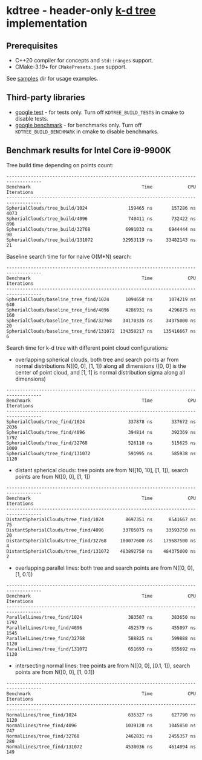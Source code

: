 # kdtree - header-only [k-d tree](https://en.wikipedia.org/wiki/K-d_tree) implementation

## Prerequisites
* C++20 compiler for concepts and `std::ranges` support.
* CMake-3.19+ for `CMakePresets.json` support.

See [samples](https://github.com/kokostek/kdtree/tree/master/samples) dir for usage examples.

## Third-party libraries
* [google test](https://github.com/google/googletest) - for tests only. Turn off `KDTREE_BUILD_TESTS` in cmake to disable tests.
* [google benchmark](https://github.com/google/benchmark) - for benchmarks only. Turn off `KDTREE_BUILD_BENCHMARK` in cmake to disable benchmarks.

## Benchmark results for Intel Core i9-9900K

Tree build time depending on points count:
```
-----------------------------------------------------------------------------------
Benchmark                                         Time             CPU   Iterations
-----------------------------------------------------------------------------------
SpherialClouds/tree_build/1024               159465 ns       157286 ns         4073
SpherialClouds/tree_build/4096               740411 ns       732422 ns          896
SpherialClouds/tree_build/32768             6991033 ns      6944444 ns           90
SpherialClouds/tree_build/131072           32953119 ns     33482143 ns           21
```

Baseline search time for for naive O(M*N) search:
```
-----------------------------------------------------------------------------------
Benchmark                                         Time             CPU   Iterations
-----------------------------------------------------------------------------------
SpherialClouds/baseline_tree_find/1024      1094658 ns      1074219 ns          640
SpherialClouds/baseline_tree_find/4096      4286931 ns      4296875 ns          160
SpherialClouds/baseline_tree_find/32768    34170335 ns     34375000 ns           20
SpherialClouds/baseline_tree_find/131072  134350217 ns    135416667 ns            6
```

Search time for k-d tree with different point cloud configurations:
* overlapping spherical clouds, both tree and search points ar from normal distributions N([0, 0], [1, 1]) along all dimensions ([0, 0] is the center of point cloud, and [1, 1] is normal distribution sigma along all dimensions)
```
-----------------------------------------------------------------------------------
Benchmark                                         Time             CPU   Iterations
-----------------------------------------------------------------------------------
SpherialClouds/tree_find/1024                337878 ns       337672 ns         2036
SpherialClouds/tree_find/4096                394814 ns       392369 ns         1792
SpherialClouds/tree_find/32768               526110 ns       515625 ns         1000
SpherialClouds/tree_find/131072              591995 ns       585938 ns         1120
```
* distant spherical clouds: tree points are from N([10, 10], [1, 1]), search points are from N([0, 0], [1, 1])
```
-----------------------------------------------------------------------------------
Benchmark                                         Time             CPU   Iterations
-----------------------------------------------------------------------------------
DistantSpherialClouds/tree_find/1024        8697351 ns      8541667 ns           75
DistantSpherialClouds/tree_find/4096       33705075 ns     33593750 ns           20
DistantSpherialClouds/tree_find/32768     180077600 ns    179687500 ns            4
DistantSpherialClouds/tree_find/131072    483892750 ns    484375000 ns            2
```
* overlapping parallel lines: both tree and search points are from N([0, 0], [1, 0.1])
```
-----------------------------------------------------------------------------------
Benchmark                                         Time             CPU   Iterations
-----------------------------------------------------------------------------------
ParallelLines/tree_find/1024                 383507 ns       383650 ns         1792
ParallelLines/tree_find/4096                 452579 ns       455097 ns         1545
ParallelLines/tree_find/32768                588825 ns       599888 ns         1120
ParallelLines/tree_find/131072               651693 ns       655692 ns         1120
```
* intersecting normal lines: tree points are from N([0, 0], [0.1, 1]), search points are from N([0, 0], [1, 0.1])
```
-----------------------------------------------------------------------------------
Benchmark                                         Time             CPU   Iterations
-----------------------------------------------------------------------------------
NormalLines/tree_find/1024                   635327 ns       627790 ns         1120
NormalLines/tree_find/4096                  1039128 ns      1045850 ns          747
NormalLines/tree_find/32768                 2462831 ns      2455357 ns          280
NormalLines/tree_find/131072                4530036 ns      4614094 ns          149
```
